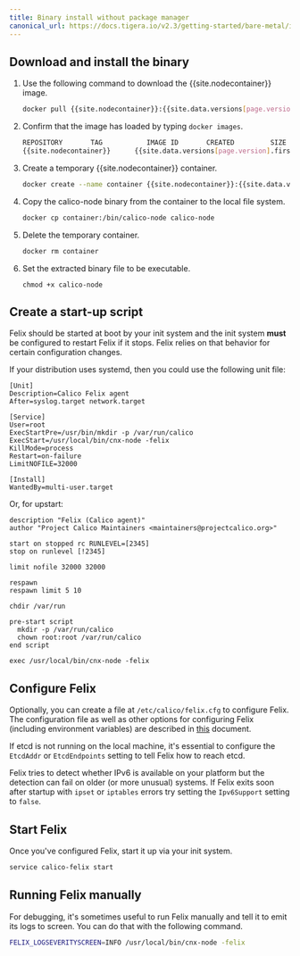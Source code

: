 ```yaml
---
title: Binary install without package manager
canonical_url: https://docs.tigera.io/v2.3/getting-started/bare-metal/installation/binary
---
```


## Download and install the binary

1. Use the following command to download the {{site.nodecontainer}} image.

   ```bash
   docker pull {{site.nodecontainer}}:{{site.data.versions[page.version].first.components["calico/node"].version}}
   ```

1. Confirm that the image has loaded by typing `docker images`.

   ```bash
   REPOSITORY       TAG           IMAGE ID       CREATED         SIZE
   {{site.nodecontainer}}      {{site.data.versions[page.version].first.components["calico/node"].version}}        e07d59b0eb8a   2 minutes ago   42MB
   ```

1. Create a temporary {{site.nodecontainer}} container.

   ```bash
   docker create --name container {{site.nodecontainer}}:{{site.data.versions[page.version].first.components["calico/node"].version}}
   ```

1. Copy the calico-node binary from the container to the local file system.

   ```bash
   docker cp container:/bin/calico-node calico-node
   ```

1. Delete the temporary container.

   ```bash
   docker rm container
   ```

1. Set the extracted binary file to be executable.

   ```
   chmod +x calico-node
   ```

## Create a start-up script

Felix should be started at boot by your init system and the init system
**must** be configured to restart Felix if it stops. Felix relies on
that behavior for certain configuration changes.

If your distribution uses systemd, then you could use the following unit
file:

    [Unit]
    Description=Calico Felix agent
    After=syslog.target network.target

    [Service]
    User=root
    ExecStartPre=/usr/bin/mkdir -p /var/run/calico
    ExecStart=/usr/local/bin/cnx-node -felix
    KillMode=process
    Restart=on-failure
    LimitNOFILE=32000

    [Install]
    WantedBy=multi-user.target

Or, for upstart:

    description "Felix (Calico agent)"
    author "Project Calico Maintainers <maintainers@projectcalico.org>"

    start on stopped rc RUNLEVEL=[2345]
    stop on runlevel [!2345]

    limit nofile 32000 32000

    respawn
    respawn limit 5 10

    chdir /var/run

    pre-start script
      mkdir -p /var/run/calico
      chown root:root /var/run/calico
    end script

    exec /usr/local/bin/cnx-node -felix

## Configure Felix

Optionally, you can create a file at `/etc/calico/felix.cfg` to
configure Felix. The configuration file as well as other options for
configuring Felix (including environment variables) are described in
[this]({{site.url}}/{{page.version}}/reference/felix/configuration) document.

If etcd is not running on the local machine, it's essential to configure
the `EtcdAddr` or `EtcdEndpoints` setting to tell Felix how to reach
etcd.

Felix tries to detect whether IPv6 is available on your platform but
the detection can fail on older (or more unusual) systems.  If Felix
exits soon after startup with `ipset` or `iptables` errors try
setting the `Ipv6Support` setting to `false`.

## Start Felix

Once you've configured Felix, start it up via your init system.

```bash
service calico-felix start
```

## Running Felix manually

For debugging, it's sometimes useful to run Felix manually and tell it
to emit its logs to screen. You can do that with the following command.

```bash
FELIX_LOGSEVERITYSCREEN=INFO /usr/local/bin/cnx-node -felix
```
